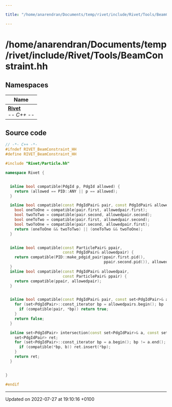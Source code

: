 ```yaml
---

title: "/home/anarendran/Documents/temp/rivet/include/Rivet/Tools/BeamConstraint.hh"

---
```


# /home/anarendran/Documents/temp/rivet/include/Rivet/Tools/BeamConstraint.hh



## Namespaces

| Name           |
| -------------- |
| **[Rivet](http://example.org/namespaces/namespacerivet/)** <br>-*- C++ -*-  |




## Source code

```cpp
// -*- C++ -*-
#ifndef RIVET_BeamConstraint_HH
#define RIVET_BeamConstraint_HH

#include "Rivet/Particle.hh"

namespace Rivet {


  inline bool compatible(PdgId p, PdgId allowed) {
    return (allowed == PID::ANY || p == allowed);
  }

  inline bool compatible(const PdgIdPair& pair, const PdgIdPair& allowedpair) {
    bool oneToOne = compatible(pair.first, allowedpair.first);
    bool twoToTwo = compatible(pair.second, allowedpair.second);
    bool oneToTwo = compatible(pair.first, allowedpair.second);
    bool twoToOne = compatible(pair.second, allowedpair.first);
    return (oneToOne && twoToTwo) || (oneToTwo && twoToOne);
  }


  inline bool compatible(const ParticlePair& ppair,
                         const PdgIdPair& allowedpair) {
    return compatible(PID::make_pdgid_pair(ppair.first.pid(),
                                           ppair.second.pid()), allowedpair);
  }
  inline bool compatible(const PdgIdPair& allowedpair,
                         const ParticlePair& ppair) {
    return compatible(ppair, allowedpair);
  }


  inline bool compatible(const PdgIdPair& pair, const set<PdgIdPair>& allowedpairs) {
    for (set<PdgIdPair>::const_iterator bp = allowedpairs.begin(); bp != allowedpairs.end(); ++bp) {
      if (compatible(pair, *bp)) return true;
    }
    return false;
  }

  inline set<PdgIdPair> intersection(const set<PdgIdPair>& a, const set<PdgIdPair>& b) {
    set<PdgIdPair> ret;
    for (set<PdgIdPair>::const_iterator bp = a.begin(); bp != a.end(); ++bp) {
      if (compatible(*bp, b)) ret.insert(*bp);
    }
    return ret;
  }


}

#endif
```


-------------------------------

Updated on 2022-07-27 at 19:10:16 +0100
